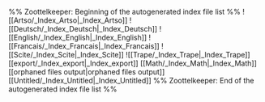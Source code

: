 %% Zoottelkeeper: Beginning of the autogenerated index file list  %%
 ![[Artso/_Index_Artso|_Index_Artso]]
 ![[Deutsch/_Index_Deutsch|_Index_Deutsch]]
 ![[English/_Index_English|_Index_English]]
 ![[Francais/_Index_Francais|_Index_Francais]]
 ![[Scite/_Index_Scite|_Index_Scite]]
 ![[Trape/_Index_Trape|_Index_Trape]]
 [[export/_Index_export|_Index_export]]
 [[Math/_Index_Math|_Index_Math]]
 [[orphaned files output|orphaned files output]]
 [[Untitled/_Index_Untitled|_Index_Untitled]]
%% Zoottelkeeper: End of the autogenerated index file list  %%

